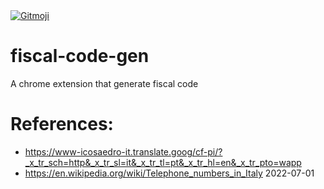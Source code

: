 <a href="https://gitmoji.dev">
  <img src="https://img.shields.io/badge/gitmoji-%20😜%20😍-FFDD67.svg?style=flat-square" alt="Gitmoji">
</a>

# fiscal-code-gen

A chrome extension that generate fiscal code

# References:
- https://www-icosaedro-it.translate.goog/cf-pi/?_x_tr_sch=http&_x_tr_sl=it&_x_tr_tl=pt&_x_tr_hl=en&_x_tr_pto=wapp
- https://en.wikipedia.org/wiki/Telephone_numbers_in_Italy 2022-07-01